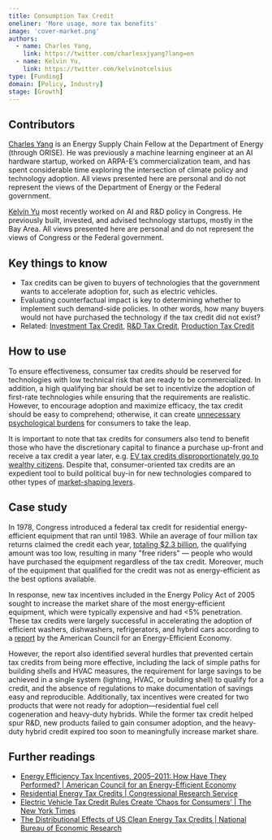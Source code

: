 ```yaml
---
title: Consumption Tax Credit
oneliner: 'More usage, more tax benefits'
image: 'cover-market.png'
authors:
  - name: Charles Yang,
    link: https://twitter.com/charlesxjyang?lang=en
  - name: Kelvin Yu,
    link: https://twitter.com/kelvinotcelsius
type: [Funding]
domain: [Policy, Industry]
stage: [Growth]
---
```


## Contributors

[Charles Yang](https://www.linkedin.com/in/charlesxjyang/) is an Energy Supply Chain Fellow at the Department of Energy (through ORISE). He was previously a machine learning engineer at an AI hardware startup, worked on ARPA-E’s commercialization team, and has spent considerable time exploring the intersection of climate policy and technology adoption. All views presented here are personal and do not represent the views of the Department of Energy or the Federal government.

[Kelvin Yu](https://www.kelv.me/) most recently worked on AI and R&D policy in Congress. He previously built, invested, and advised technology startups, mostly in the Bay Area. All views presented here are personal and do not represent the views of Congress or the Federal government.

## Key things to know

- Tax credits can be given to buyers of technologies that the government wants to accelerate adoption for, such as electric vehicles.
- Evaluating counterfactual impact is key to determining whether to implement such demand-side policies. In other words, how many buyers would not have purchased the technology if the tax credit did not exist?
- Related: [Investment Tax Credit](/collection?lever=Investment%2520Tax%2520Credit), [R&D Tax Credit](/collection?lever=R%2526D%2520Tax%2520Credit), [Production Tax Credit](/collection?lever=Production%2520Tax%2520Credit)

## How to use

To ensure effectiveness, consumer tax credits should be reserved for technologies with low technical risk that are ready to be commercialized. In addition, a high qualifying bar should be set to incentivize the adoption of first-rate technologies while ensuring that the requirements are realistic. However, to encourage adoption and maximize efficacy, the tax credit should be easy to comprehend; otherwise, it can create [unnecessary psychological burdens](https://www.nytimes.com/2023/04/20/business/electric-vehicle-tax-credits-consumers.html) for consumers to take the leap.

It is important to note that tax credits for consumers also tend to benefit those who have the discretionary capital to finance a purchase up-front and receive a tax credit a year later, e.g. [EV tax credits disproportionately go to wealthy citizens](https://www.nber.org/system/files/working_papers/w21437/w21437.pdf). Despite that, consumer-oriented tax credits are an expedient tool to build political buy-in for new technologies compared to other types of [market-shaping levers](Consumption%20Tax%20Credit%20c82c9f15cf754987ae63325f40be3566.md).

## Case study

In 1978, Congress introduced a federal tax credit for residential energy-efficient equipment that ran until 1983. While an average of four million tax returns claimed the credit each year, [totaling $2.3 billion](https://www.energy.gov/eere/solar/federal-tax-credits-solar-manufacturers), the qualifying amount was too low, resulting in many "free riders" — people who would have purchased the equipment regardless of the tax credit. Moreover, much of the equipment that qualified for the credit was not as energy-efficient as the best options available.

In response, new tax incentives included in the Energy Policy Act of 2005 sought to increase the market share of the most energy-efficient equipment, which were typically expensive and had <5% penetration. These tax credits were largely successful in accelerating the adoption of efficient washers, dishwashers, refrigerators, and hybrid cars according to a [report](https://www.aceee.org/files/pdf/white-paper/Tax%20incentive%20white%20paper.pdf) by the American Council for an Energy-Efficient Economy.

However, the report also identified several hurdles that prevented certain tax credits from being more effective, including the lack of simple paths for building shells and HVAC measures, the requirement for large savings to be achieved in a single system (lighting, HVAC, or building shell) to qualify for a credit, and the absence of regulations to make documentation of savings easy and reproducible. Additionally, tax incentives were created for two products that were not ready for adoption—residential fuel cell cogeneration and heavy-duty hybrids. While the former tax credit helped spur R&D, new products failed to gain consumer adoption, and the heavy-duty hybrid credit expired too soon to meaningfully increase market share.

## Further readings

- [Energy Efficiency Tax Incentives, 2005–2011: How Have They Performed? | American Council for an Energy-Efficient Economy](https://www.aceee.org/sites/default/files/pdf/white-paper/Tax%20incentive%20white%20paper.pdf)
- [Residential Energy Tax Credits | Congressional Research Service](https://sgp.fas.org/crs/misc/R42089.pdf)
- [Electric Vehicle Tax Credit Rules Create ‘Chaos for Consumers’ | The New York Times](https://www.nytimes.com/2023/04/20/business/electric-vehicle-tax-credits-consumers.html)
- [The Distributional Effects of US Clean Energy Tax Credits | National Bureau of Economic Research](https://www.nber.org/system/files/working_papers/w21437/w21437.pdf)
